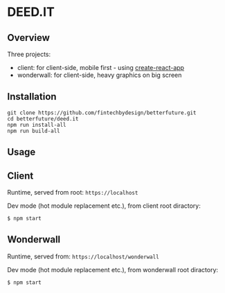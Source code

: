 # DEED.IT


## Overview

Three projects:
- client: for client-side, mobile first - using [create-react-app](https://github.com/facebook/create-react-app)
- wonderwall: for client-side, heavy graphics on big screen 

## Installation
```shell
git clone https://github.com/fintechbydesign/betterfuture.git
cd betterfuture/deed.it
npm run install-all
npm run build-all
```

## Usage

## Client
Runtime, served from root: `https://localhost` 

Dev mode (hot  module replacement etc.), from client root diractory:
```shell
$ npm start
``` 

## Wonderwall
Runtime, served from: `https://localhost/wonderwall` 

Dev mode (hot  module replacement etc.), from wonderwall root diractory:
```shell
$ npm start
``` 









  
    
 
